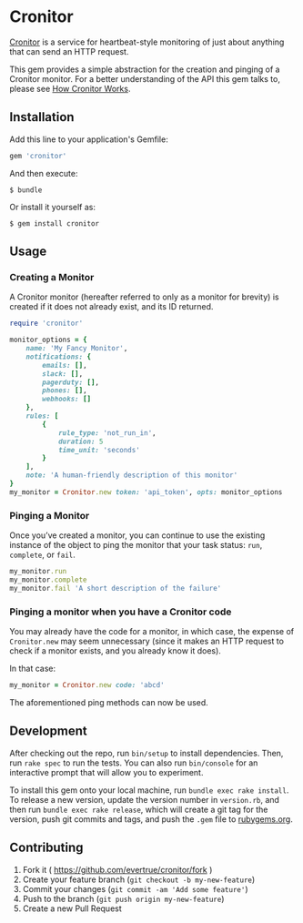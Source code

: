 # Cronitor

[Cronitor](https://cronitor.io/) is a service for heartbeat-style monitoring of just about anything that can send an HTTP request.

This gem provides a simple abstraction for the creation and pinging of a Cronitor monitor. For a better understanding of the API this gem talks to, please see [How Cronitor Works](https://cronitor.io/help/how-cronitor-works).

## Installation

Add this line to your application's Gemfile:

```ruby
gem 'cronitor'
```

And then execute:

    $ bundle

Or install it yourself as:

    $ gem install cronitor

## Usage

### Creating a Monitor

A Cronitor monitor (hereafter referred to only as a monitor for brevity) is created if it does not already exist, and its ID returned.

```ruby
require 'cronitor'

monitor_options = {
    name: 'My Fancy Monitor',
    notifications: {
        emails: [],
        slack: [],
        pagerduty: [],
        phones: [],
        webhooks: []
    },
    rules: [
        {
            rule_type: 'not_run_in',
            duration: 5
            time_unit: 'seconds'
        }
    ],
    note: 'A human-friendly description of this monitor'
}
my_monitor = Cronitor.new token: 'api_token', opts: monitor_options
```

### Pinging a Monitor

Once you’ve created a monitor, you can continue to use the existing instance of the object to ping the monitor that your task status: `run`, `complete`, or `fail`.

```ruby
my_monitor.run
my_monitor.complete
my_monitor.fail 'A short description of the failure'
```

### Pinging a monitor when you have a Cronitor code

You may already have the code for a monitor, in which case, the expense of `Cronitor.new` may seem unnecessary (since it makes an HTTP request to check if a monitor exists, and you already know it does).

In that case:

```ruby
my_monitor = Cronitor.new code: 'abcd'
```

The aforementioned ping methods can now be used.

## Development

After checking out the repo, run `bin/setup` to install dependencies. Then, run `rake spec` to run the tests. You can also run `bin/console` for an interactive prompt that will allow you to experiment.

To install this gem onto your local machine, run `bundle exec rake install`. To release a new version, update the version number in `version.rb`, and then run `bundle exec rake release`, which will create a git tag for the version, push git commits and tags, and push the `.gem` file to [rubygems.org](https://rubygems.org).

## Contributing

1. Fork it ( https://github.com/evertrue/cronitor/fork )
2. Create your feature branch (`git checkout -b my-new-feature`)
3. Commit your changes (`git commit -am 'Add some feature'`)
4. Push to the branch (`git push origin my-new-feature`)
5. Create a new Pull Request
